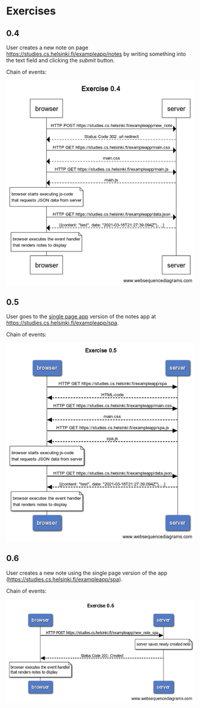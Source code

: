 # Exercises

## 0.4

User creates a new note on page https://studies.cs.helsinki.fi/exampleapp/notes by writing something into the text field and clicking the _submit_ button.

Chain of events:

![](./0.4.png)

## 0.5

User goes to the [single page app](https://fullstackopen.com/en/part0/fundamentals_of_web_apps#single-page-app) version of the notes app at https://studies.cs.helsinki.fi/exampleapp/spa.

Chain of events:

![](./0.5.png)

## 0.6

User creates a new note using the single page version of the app (https://studies.cs.helsinki.fi/exampleapp/spa).

Chain of events:

![](./0.6.png)
